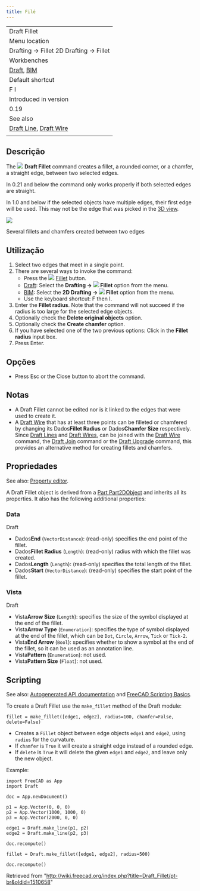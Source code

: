 ```yaml
---
title: Filé
---
```

|  |
| --- |
| Draft Fillet |
| Menu location |
| Drafting → Fillet 2D Drafting → Fillet |
| Workbenches |
| [Draft](/Draft_Workbench "Draft Workbench"), [BIM](/BIM_Workbench "BIM Workbench") |
| Default shortcut |
| F I |
| Introduced in version |
| 0.19 |
| See also |
| [Draft Line](/Draft_Line "Draft Line"), [Draft Wire](/Draft_Wire "Draft Wire") |
|  |

## Descrição

The ![](/images/Draft_Fillet.svg) **Draft Fillet** command creates a fillet, a rounded corner, or a chamfer, a straight edge, between two selected edges.

In 0.21 and below the command only works properly if both selected edges are straight.

In 1.0 and below if the selected objects have multiple edges, their first edge will be used. This may not be the edge that was picked in the [3D view](/3D_view "3D view").

![](/images/Draft_Fillet_example.png)

Several fillets and chamfers created between two edges

## Utilização

1. Select two edges that meet in a single point.
2. There are several ways to invoke the command:
   * Press the ![](/images/Draft_Fillet.svg) [Fillet](/Draft_Fillet "Draft Fillet") button.
   * [Draft](/Draft_Workbench "Draft Workbench"): Select the **Drafting → ![](/images/Draft_Fillet.svg) Fillet** option from the menu.
   * [BIM](/BIM_Workbench "BIM Workbench"): Select the **2D Drafting → ![](/images/Draft_Fillet.svg) Fillet** option from the menu.
   * Use the keyboard shortcut: F then I.
3. Enter the **Fillet radius**. Note that the command will not succeed if the radius is too large for the selected edge objects.
4. Optionally check the **Delete original objects** option.
5. Optionally check the **Create chamfer** option.
6. If you have selected one of the two previous options: Click in the **Fillet radius** input box.
7. Press Enter.

## Opções

* Press Esc or the Close button to abort the command.

## Notas

* A Draft Fillet cannot be edited nor is it linked to the edges that were used to create it.
* A [Draft Wire](/Draft_Wire "Draft Wire") that has at least three points can be filleted or chamfered by changing its Dados**Fillet Radius** or Dados**Chamfer Size** respectively. Since [Draft Lines](/Draft_Line "Draft Line") and [Draft Wires](/Draft_Wire "Draft Wire"), can be joined with the [Draft Wire](/Draft_Wire "Draft Wire") command, the [Draft Join](/Draft_Join "Draft Join") command or the [Draft Upgrade](/Draft_Upgrade "Draft Upgrade") command, this provides an alternative method for creating fillets and chamfers.

## Propriedades

See also: [Property editor](/Property_editor "Property editor").

A Draft Fillet object is derived from a [Part Part2DObject](/Part_Part2DObject "Part Part2DObject") and inherits all its properties. It also has the following additional properties:

### Data

Draft

* Dados**End** (`VectorDistance`): (read-only) specifies the end point of the fillet.
* Dados**Fillet Radius** (`Length`): (read-only) radius with which the fillet was created.
* Dados**Length** (`Length`): (read-only) specifies the total length of the fillet.
* Dados**Start** (`VectorDistance`): (read-only) specifies the start point of the fillet.

### Vista

Draft

* Vista**Arrow Size** (`Length`): specifies the size of the symbol displayed at the end of the fillet.
* Vista**Arrow Type** (`Enumeration`): specifies the type of symbol displayed at the end of the fillet, which can be `Dot`, `Circle`, `Arrow`, `Tick` or `Tick-2`.
* Vista**End Arrow** (`Bool`): specifies whether to show a symbol at the end of the fillet, so it can be used as an annotation line.
* Vista**Pattern** (`Enumeration`): not used.
* Vista**Pattern Size** (`Float`): not used.

## Scripting

See also: [Autogenerated API documentation](https://freecad.github.io/SourceDoc/) and [FreeCAD Scripting Basics](/FreeCAD_Scripting_Basics "FreeCAD Scripting Basics").

To create a Draft Fillet use the `make_fillet` method of the Draft module:

```
fillet = make_fillet([edge1, edge2], radius=100, chamfer=False, delete=False)

```

* Creates a `Fillet` object between edge objects `edge1` and `edge2`, using `radius` for the curvature.
* If `chamfer` is `True` it will create a straight edge instead of a rounded edge.
* If `delete` is `True` it will delete the given `edge1` and `edge2`, and leave only the new object.

Example:

```
import FreeCAD as App
import Draft

doc = App.newDocument()

p1 = App.Vector(0, 0, 0)
p2 = App.Vector(1000, 1000, 0)
p3 = App.Vector(2000, 0, 0)

edge1 = Draft.make_line(p1, p2)
edge2 = Draft.make_line(p2, p3)

doc.recompute()

fillet = Draft.make_fillet([edge1, edge2], radius=500)

doc.recompute()

```

Retrieved from "<http://wiki.freecad.org/index.php?title=Draft_Fillet/pt-br&oldid=1510658>"